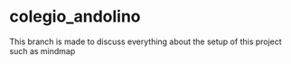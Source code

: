 # colegio_andolino

This branch is made to discuss everything about the setup of this project such as mindmap 
